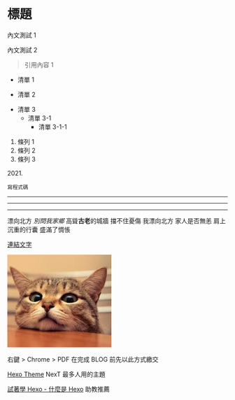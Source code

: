 # 標題

內文測試 1

內文測試 2

> 引用內容 1

- 清單 1

* 清單 2

- 清單 3
  - 清單 3-1
    - 清單 3-1-1

1. 條列 1
2. 條列 2
3. 條列 3

2021\.

```
寫程式碼
```

---

---

---

漂向北方 _別問我家鄉_
高聳**古老**的城牆 擋不住憂傷
我漂向北方 家人是否無恙
肩上沉重的行囊 盛滿了惆悵

[連結文字](https://mojim.com/twy118824x11x2.htm)

![fox](./pic/cat.jpg)

右鍵 > Chrome > PDF 在完成 BLOG 前先以此方式繳交

[Hexo Theme](https://hexo.io/themes)
NexT 最多人用的主題

[試著學 Hexo - 什麼是 Hexo](https://ithelp.ithome.com.tw/articles/10236855)
助教推薦
